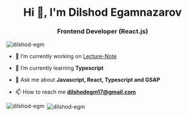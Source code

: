 <h1 align="center">Hi 👋, I'm Dilshod Egamnazarov</h1>
<h3 align="center">Frontend Developer (React.js)</h3>

<p align="left"> <img src="https://komarev.com/ghpvc/?username=dilshod-egm&label=Profile%20views&color=0e75b6&style=flat" alt="dilshod-egm" /> </p>

- 🔭 I’m currently working on [Lecture-Note](https://github.com/dilshod-egm/lecture-note)

- 🌱 I’m currently learning **Typescript**

- 💬 Ask me about **Javascript, React, Typescript and GSAP**

- 📫 How to reach me **dilshodegm17@gmail.com**


<p><img align="left" src="https://github-readme-stats.vercel.app/api/top-langs?username=dilshod-egm&show_icons=true&locale=en&layout=compact" alt="dilshod-egm" /></p>

<p>&nbsp;<img align="center" src="https://github-readme-stats.vercel.app/api?username=dilshod-egm&show_icons=true&locale=en" alt="dilshod-egm" /></p>
